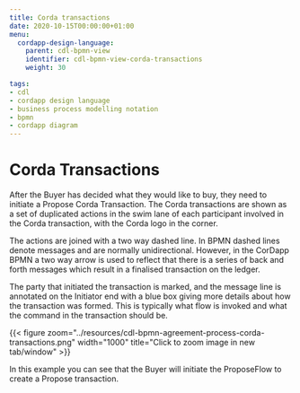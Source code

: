 ```yaml
---
title: Corda transactions
date: 2020-10-15T00:00:00+01:00
menu:
  cordapp-design-language:
    parent: cdl-bpmn-view
    identifier: cdl-bpmn-view-corda-transactions
    weight: 30

tags:
- cdl
- cordapp design language
- business process modelling notation
- bpmn
- cordapp diagram
---
```


# Corda Transactions

After the Buyer has decided what they would like to buy, they need to initiate a Propose Corda Transaction. The Corda transactions are shown as a set of duplicated actions in the swim lane of each participant involved in the Corda transaction, with the Corda logo in the corner.

The actions are joined with a two way dashed line. In BPMN dashed lines denote messages and are normally unidirectional. However, in the CorDapp BPMN a two way arrow is used to reflect that there is a series of back and forth messages which result in a finalised transaction on the ledger.

The party that initiated the transaction is marked, and the message line is annotated on the Initiator end with a blue box giving more details about how the transaction was formed. This is typically what flow is invoked and what the command in the transaction should be.


{{< figure zoom="../resources/cdl-bpmn-agreement-process-corda-transactions.png" width="1000" title="Click to zoom image in new tab/window" >}}


In this example you can see that the Buyer will initiate the ProposeFlow to create a Propose transaction.
